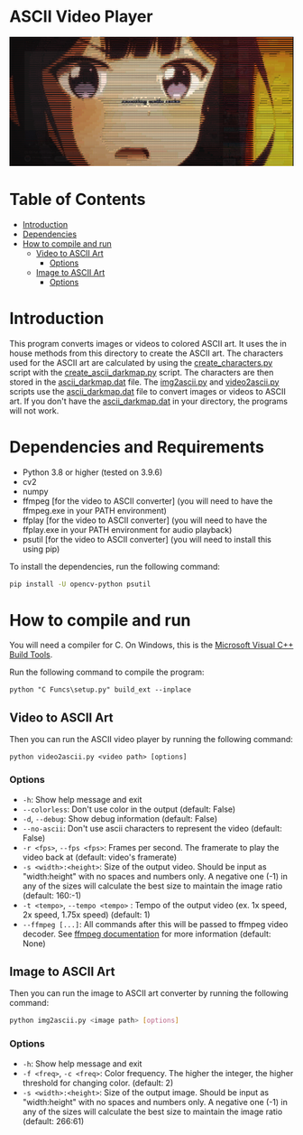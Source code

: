 # ASCII Video Player

![Sample Image](Images/image.png)

# Table of Contents
- [Introduction](#introduction)
- [Dependencies](#dependencies)
- [How to compile and run](#how-to-compile-and-run)
  - [Video to ASCII Art](#video-to-ascii-art)
    - [Options](#options)
  - [Image to ASCII Art](#image-to-ascii-art)
    - [Options](#options-1)


# Introduction
This program converts images or videos to colored ASCII art. It uses the in house methods from this directory to create the ASCII art. The characters used for the ASCII art are calculated by using the [create_characters.py](create_characters.py) script with the [create_ascii_darkmap.py](create_ascii_darkmap.py) script. The characters are then stored in the [ascii_darkmap.dat](ascii_darkmap.dat) file. The [img2ascii.py](img2ascii.py) and [video2ascii.py](video2ascii.py) scripts use the [ascii_darkmap.dat](ascii_darkmap.dat) file to convert images or videos to ASCII art. If you don't have the [ascii_darkmap.dat](ascii_darkmap.dat) in your directory, the programs will not work.

# Dependencies and Requirements
- Python 3.8 or higher (tested on 3.9.6)
- cv2
- numpy
- ffmpeg [for the video to ASCII converter] (you will need to have the ffmpeg.exe in your PATH environment)
- ffplay [for the video to ASCII converter] (you will need to have the ffplay.exe in your PATH environment for audio playback)
- psutil [for the video to ASCII converter] (you will need to install this using pip)

To install the dependencies, run the following command:
```bash
pip install -U opencv-python psutil
```

# How to compile and run
You will need a compiler for C. On Windows, this is the [Microsoft Visual C++ Build Tools](https://visualstudio.microsoft.com/visual-cpp-build-tools/).

Run the following command to compile the program:
```
python "C Funcs\setup.py" build_ext --inplace
```

## Video to ASCII Art
Then you can run the ASCII video player by running the following command:
```shell
python video2ascii.py <video path> [options]
```

### Options
- `-h`: Show help message and exit
- `--colorless`: Don't use color in the output (default: False)
- `-d`, `--debug`: Show debug information (default: False)
- `--no-ascii`: Don't use ascii characters to represent the video (default: False)
- `-r <fps>`, `--fps <fps>`: Frames per second. The framerate to play the video back at (default: video's framerate)
- `-s <width>:<height>`: Size of the output video. Should be input as "width:height" with no spaces and numbers only. A negative one (-1) in any of the sizes will calculate the best size to maintain the image ratio (default: 160:-1)
- `-t <tempo>`, `--tempo <tempo>` : Tempo of the output video (ex. 1x speed, 2x speed, 1.75x speed) (default: 1)
- `--ffmpeg [...]`: All commands after this will be passed to ffmpeg video decoder. See [ffmpeg documentation](https://ffmpeg.org/ffmpeg.html) for more information (default: None)

## Image to ASCII Art
Then you can run the image to ASCII art converter by running the following command:
```bash
python img2ascii.py <image path> [options]
```

### Options
- `-h`: Show help message and exit
- `-f <freq>`, `-c <freq>`: Color frequency. The higher the integer, the higher threshold for changing color. (default: 2)
- `-s <width>:<height>`: Size of the output image. Should be input as "width:height" with no spaces and numbers only. A negative one (-1) in any of the sizes will calculate the best size to maintain the image ratio (default: 266:61)
